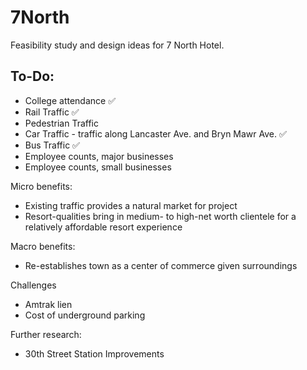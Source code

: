 # 7North


Feasibility study and design ideas for 7 North Hotel. 

## To-Do:

* College attendance ✅
* Rail Traffic ✅
* Pedestrian Traffic
* Car Traffic - traffic along Lancaster Ave. and Bryn Mawr Ave. ✅
* Bus Traffic ✅
* Employee counts, major businesses
* Employee counts, small businesses


Micro benefits:
* Existing traffic provides a natural market for project
* Resort-qualities bring in medium- to high-net worth clientele for a relatively affordable resort experience

Macro benefits:
* Re-establishes town as a center of commerce given surroundings

Challenges
* Amtrak lien
* Cost of underground parking

Further research:
* 30th Street Station Improvements
